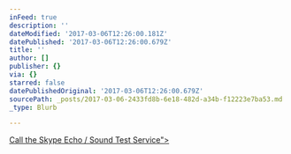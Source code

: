 ```yaml
---
inFeed: true
description: ''
dateModified: '2017-03-06T12:26:00.181Z'
datePublished: '2017-03-06T12:26:00.679Z'
title: ''
author: []
publisher: {}
via: {}
starred: false
datePublishedOriginal: '2017-03-06T12:26:00.679Z'
sourcePath: _posts/2017-03-06-2433fd8b-6e18-482d-a34b-f12223e7ba53.md
_type: Blurb

---
```

<a href ="skype:echo123?call">Call the Skype Echo / Sound Test Service"></a>